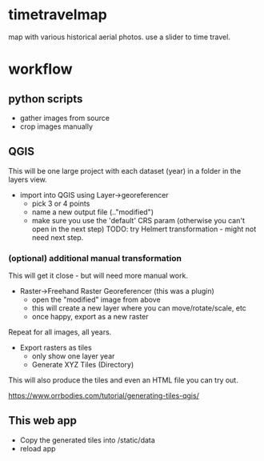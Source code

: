 # timetravelmap
map with various historical aerial photos. use a slider to time travel.

# workflow

## python scripts

* gather images from source
* crop images manually

## QGIS
This will be one large project with each dataset (year) in a folder in the layers view.

* import into QGIS using Layer->georeferencer
  * pick 3 or 4 points
  * name a new output file (.."modified")
  * make sure you use the 'default' CRS param (otherwise you can't open in the next step)
TODO: try Helmert transformation - might not need next step.

### (optional) additional manual transformation
This will get it close - but will need more manual work.

* Raster->Freehand Raster Georeferencer (this was a plugin)
  * open the "modified" image from above
  * this will create a new layer where you can move/rotate/scale, etc
  * once happy, export as a new raster

Repeat for all images, all years.

* Export rasters as tiles
  * only show one layer year
  * Generate XYZ Tiles (Directory)

This will also produce the tiles and even an HTML file you can try out.

https://www.orrbodies.com/tutorial/generating-tiles-qgis/

## This web app

* Copy the generated tiles into /static/data
* reload app
